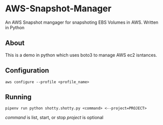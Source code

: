 # AWS-Snapshot-Manager
An AWS Snapshot mangager for snapshoting EBS Volumes in AWS. Written in Python

## About

This is a demo in python which uses boto3 to manage AWS ec2 isntances.

## Configuration

`aws configure --profile <profile_name>`

## Running

`pipenv run python shotty.shotty.py <command> <--project=PROJECT>`

*command* is list, start, or stop
*project* is optional
